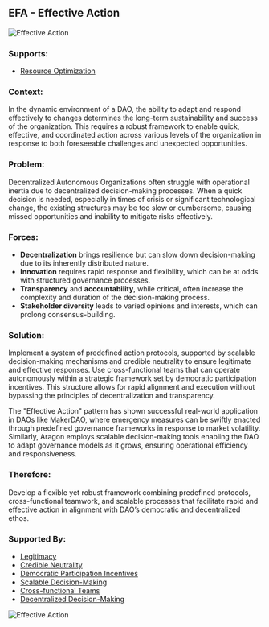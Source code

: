 ## EFA - Effective Action

![Effective Action](./output/illustrations/effective_action.png)

### Supports:
* [Resource Optimization](./resource_optimization.html)

### Context:
In the dynamic environment of a DAO, the ability to adapt and respond effectively to changes determines the long-term sustainability and success of the organization. This requires a robust framework to enable quick, effective, and coordinated action across various levels of the organization in response to both foreseeable challenges and unexpected opportunities.

### Problem:
Decentralized Autonomous Organizations often struggle with operational inertia due to decentralized decision-making processes. When a quick decision is needed, especially in times of crisis or significant technological change, the existing structures may be too slow or cumbersome, causing missed opportunities and inability to mitigate risks effectively.

### Forces:
- **Decentralization** brings resilience but can slow down decision-making due to its inherently distributed nature.
- **Innovation** requires rapid response and flexibility, which can be at odds with structured governance processes.
- **Transparency** and **accountability**, while critical, often increase the complexity and duration of the decision-making process.
- **Stakeholder diversity** leads to varied opinions and interests, which can prolong consensus-building.

### Solution:
Implement a system of predefined action protocols, supported by scalable decision-making mechanisms and credible neutrality to ensure legitimate and effective responses. Use cross-functional teams that can operate autonomously within a strategic framework set by democratic participation incentives. This structure allows for rapid alignment and execution without bypassing the principles of decentralization and transparency.

The "Effective Action" pattern has shown successful real-world application in DAOs like MakerDAO, where emergency measures can be swiftly enacted through predefined governance frameworks in response to market volatility. Similarly, Aragon employs scalable decision-making tools enabling the DAO to adapt governance models as it grows, ensuring operational efficiency and responsiveness.

### Therefore:
Develop a flexible yet robust framework combining predefined protocols, cross-functional teamwork, and scalable processes that facilitate rapid and effective action in alignment with DAO’s democratic and decentralized ethos.

### Supported By:
* [Legitimacy](./legitimacy.html)
* [Credible Neutrality](./credible_neutrality.html)
* [Democratic Participation Incentives](./democratic_participation_incentives.html)
* [Scalable Decision-Making](./scalable_decision_making.html)
* [Cross-functional Teams](./cross_functional_teams.html)
* [Decentralized Decision-Making](./decentralized_decision_making.md)

![Effective Action](./output/effective_action_specific_graph.png)

